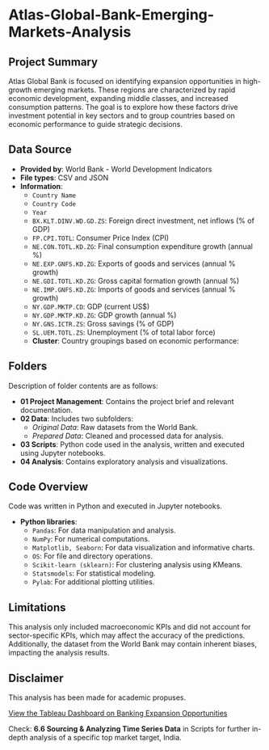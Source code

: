 # Atlas-Global-Bank-Emerging-Markets-Analysis

## Project Summary
Atlas Global Bank is focused on identifying expansion opportunities in high-growth emerging markets. These regions are characterized by rapid economic development, expanding middle classes, and increased consumption patterns. The goal is to explore how these factors drive investment potential in key sectors and to group countries based on economic performance to guide strategic decisions.

## Data Source
- **Provided by**: World Bank - World Development Indicators 
- **File types**: CSV and JSON
- **Information**:
  - `Country Name`
  - `Country Code`
  - `Year`
  - `BX.KLT.DINV.WD.GD.ZS`: Foreign direct investment, net inflows (% of GDP)
  - `FP.CPI.TOTL`: Consumer Price Index (CPI)
  - `NE.CON.TOTL.KD.ZG`: Final consumption expenditure growth (annual %)
  - `NE.EXP.GNFS.KD.ZG`: Exports of goods and services (annual % growth)
  - `NE.GDI.TOTL.KD.ZG`: Gross capital formation growth (annual %)
  - `NE.IMP.GNFS.KD.ZG`: Imports of goods and services (annual % growth)
  - `NY.GDP.MKTP.CD`: GDP (current US$)
  - `NY.GDP.MKTP.KD.ZG`: GDP growth (annual %)
  - `NY.GNS.ICTR.ZS`: Gross savings (% of GDP)
  - `SL.UEM.TOTL.ZS`: Unemployment (% of total labor force)
  - **Cluster**: Country groupings based on economic performance:
   
## Folders
Description of folder contents are as follows:

- **01 Project Management**: Contains the project brief and relevant documentation.
- **02 Data**: Includes two subfolders:
  - *Original Data*: Raw datasets from the World Bank.
  - *Prepared Data*: Cleaned and processed data for analysis.
- **03 Scripts**: Python code used in the analysis, written and executed using Jupyter notebooks.
- **04 Analysis**: Contains exploratory analysis and visualizations.

## Code Overview
Code was written in Python and executed in Jupyter notebooks.

- **Python libraries**:
  - `Pandas`: For data manipulation and analysis.
  - `NumPy`: For numerical computations.
  - `Matplotlib, Seaborn`: For data visualization and informative charts.
  - `OS`: For file and directory operations.
  - `Scikit-learn (sklearn)`: For clustering analysis using KMeans.
  - `Statsmodels`: For statistical modeling.
  - `Pylab`: For additional plotting utilities.

## Limitations
This analysis only included macroeconomic KPIs and did not account for sector-specific KPIs, which may affect the accuracy of the predictions. Additionally, the dataset from the World Bank may contain inherent biases, impacting the analysis results.

## Disclaimer
This analysis has been made for academic propuses.

[View the Tableau Dashboard on Banking Expansion Opportunities](https://public.tableau.com/app/profile/isaac.contreras/viz/AtlasGlobalBank/BankingExpansionOpportunitiesCaseAnalysis)

Check: **6.6 Sourcing & Analyzing Time Series Data** in Scripts for further in-depth analysis of a specific top market target, India.

